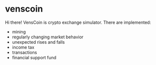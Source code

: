 # venscoin

Hi there! VensCoin is crypto exchange simulator. There are implemented:

- mining
- regularly changing market behavior
- unexpected rises and falls
- income tax 
- transactions
- financial support fund
